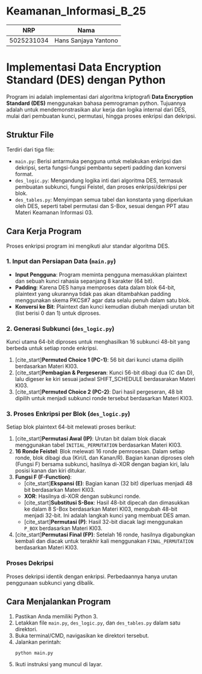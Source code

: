 # Keamanan_Informasi_B_25
| NRP | Nama |
|----------|----------|
| 5025231034 | Hans Sanjaya Yantono|

# Implementasi Data Encryption Standard (DES) dengan Python

Program ini adalah implementasi dari algoritma kriptografi **Data Encryption Standard (DES)** menggunakan bahasa pemrograman python. Tujuannya adalah untuk mendemonstrasikan alur kerja dan logika internal dari DES, mulai dari pembuatan kunci, permutasi, hingga proses enkripsi dan dekripsi.

## Struktur File

Terdiri dari tiga file:
* `main.py`: Berisi antarmuka pengguna untuk melakukan enkripsi dan dekripsi, serta fungsi-fungsi pembantu seperti padding dan konversi format.
* `des_logic.py`: Mengandung logika inti dari algoritma DES, termasuk pembuatan subkunci, fungsi Feistel, dan proses enkripsi/dekripsi per blok.
* `des_tables.py`: Menyimpan semua tabel dan konstanta yang diperlukan oleh DES, seperti tabel permutasi dan S-Box, sesuai dengan PPT atau Materi Keamanan Informasi 03.

## Cara Kerja Program

Proses enkripsi program ini mengikuti alur standar algoritma DES.

### 1. Input dan Persiapan Data (`main.py`)
- **Input Pengguna**: Program meminta pengguna memasukkan plaintext dan sebuah kunci rahasia sepanjang 8 karakter (64 bit).
- **Padding**: Karena DES hanya memproses data dalam blok 64-bit, plaintext yang ukurannya tidak pas akan ditambahkan padding menggunakan skema PKCS#7 agar data selalu penuh dalam satu blok.
- **Konversi ke Bit**: Plaintext dan kunci kemudian diubah menjadi urutan bit (list berisi 0 dan 1) untuk diproses.

### 2. Generasi Subkunci (`des_logic.py`)
Kunci utama 64-bit diproses untuk menghasilkan 16 subkunci 48-bit yang berbeda untuk setiap ronde enkripsi.
1.  [cite_start]**Permuted Choice 1 (PC-1)**: 56 bit dari kunci utama dipilih berdasarkan Materi KI03.
2.  [cite_start]**Pembagian & Pergeseran**: Kunci 56-bit dibagi dua (C dan D), lalu digeser ke kiri sesuai jadwal SHIFT_SCHEDULE berdasarakan Materi KI03.
3.  [cite_start]**Permuted Choice 2 (PC-2)**: Dari hasil pergeseran, 48 bit dipilih untuk menjadi subkunci ronde tersebut berdasarkan Materi KI03.

### 3. Proses Enkripsi per Blok (`des_logic.py`)
Setiap blok plaintext 64-bit melewati proses berikut:
1.  [cite_start]**Permutasi Awal (IP)**: Urutan bit dalam blok diacak menggunakan tabel `INITIAL_PERMUTATION` berdasarkan Materi KI03.
2.  **16 Ronde Feistel**: Blok melewati 16 ronde pemrosesan. Dalam setiap ronde, blok dibagi dua (Kiri/L dan Kanan/R). Bagian kanan diproses oleh (Fungsi F) bersama subkunci, hasilnya di-XOR dengan bagian kiri, lalu posisi kanan dan kiri ditukar.
3.  **Fungsi F (F-Function)**:
    - [cite_start]**Ekspansi (E)**: Bagian kanan (32 bit) diperluas menjadi 48 bit berdasarkan Materi KI03.
    - **XOR**: Hasilnya di-XOR dengan subkunci ronde.
    - [cite_start]**Substitusi S-Box**: Hasil 48-bit dipecah dan dimasukkan ke dalam 8 S-Box berdasarkan Materi KI03, mengubah 48-bit menjadi 32-bit. Ini adalah langkah kunci yang membuat DES aman.
    - [cite_start]**Permutasi (P)**: Hasil 32-bit diacak lagi menggunakan `P_BOX` berdasarkan Materi KI03.
4.  [cite_start]**Permutasi Final (FP)**: Setelah 16 ronde, hasilnya digabungkan kembali dan diacak untuk terakhir kali menggunakan `FINAL_PERMUTATION` berdasarkan Materi KI03.

### Proses Dekripsi
Proses dekripsi identik dengan enkripsi. Perbedaannya hanya urutan penggunaan subkunci yang dibalik.

## Cara Menjalankan Program
1.  Pastikan Anda memiliki Python 3.
2.  Letakkan file `main.py`, `des_logic.py`, dan `des_tables.py` dalam satu direktori.
3.  Buka terminal/CMD, navigasikan ke direktori tersebut.
4.  Jalankan perintah:
    ```sh
    python main.py
    ```
5.  Ikuti instruksi yang muncul di layar.
